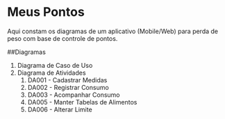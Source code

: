 # Meus Pontos

Aqui constam os diagramas de um aplicativo (Mobile/Web) para perda de peso com base de controle de pontos.

##Diagramas

<ol>
   <li>Diagrama de Caso de Uso</li>
   <li>Diagrama de Atividades
       <ol>
       	   <li>DA001 - Cadastrar Medidas</li>
       	   <li>DA002 - Registrar Consumo</li>
       	   <li>DA003 - Acompanhar Consumo</li>
       	   <li>DA005 - Manter Tabelas de Alimentos</li>
       	   <li>DA006 - Alterar Limite</li>
       </ol>
   </li>
</ol>
